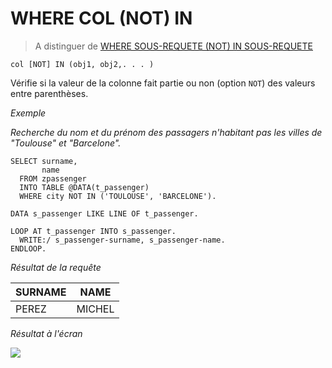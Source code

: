 # **WHERE COL (NOT) IN**

> A distinguer de [WHERE SOUS-REQUETE (NOT) IN SOUS-REQUETE](<./31_Where_Sous_Requete_(not)_in_Sous_Requete.md>)

```JS
col [NOT] IN (obj1, obj2,. . . )
```

Vérifie si la valeur de la colonne fait partie ou non (option `NOT`) des valeurs entre parenthèses.

_Exemple_

_Recherche du nom et du prénom des passagers n'habitant pas les villes de "Toulouse" et "Barcelone"._

```JS
SELECT surname,
       name
  FROM zpassenger
  INTO TABLE @DATA(t_passenger)
  WHERE city NOT IN ('TOULOUSE', 'BARCELONE').

DATA s_passenger LIKE LINE OF t_passenger.

LOOP AT t_passenger INTO s_passenger.
  WRITE:/ s_passenger-surname, s_passenger-name.
ENDLOOP.
```

_Résultat de la requête_

| **SURNAME** | **NAME** |
| ----------- | -------- |
| PEREZ       | MICHEL   |

_Résultat à l'écran_

![](../../ressources/12_01_28_01.png)
